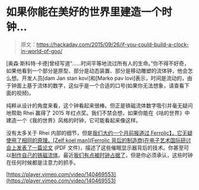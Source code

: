 # 如果你能在美好的世界里建造一个时钟…

> 原文：<https://hackaday.com/2015/09/26/if-you-could-build-a-clock-in-world-of-goo/>

[奥森·斯科特·卡德]曾经写道“……时间平等地流过所有人的生命。”你不得不好奇，如果他看到一个部分是原型、部分是动态装置、部分是移动雕塑的流体钟，他会怎么想。开发人员[dam Jan stan kovi]和[Marko pav lovi]表示，时间是流动的，由于钟面上基于流体的数字，这似乎是一个合适的口号(如果你无法想象，请查看下面的视频)。

纯粹从设计的角度来看，这个钟看起来很棒。但正是铁磁流体数字吸引并毫无疑问地帮助 Rhei 赢得了 2015 年红点奖。我们不禁会想，如果你能在《咕的世界》中建造一个《我的世界》风格的时钟，它可能看起来像这样。

没有太多关于 Rhei 内部的细节，但是[我们大约一个月前报道过 Ferrolic】，它无疑使用了相同的原理。[Zelf koel man](Ferrolic 背后的制造商)](http://hackaday.com/2015/08/18/ferrofluid-clock-is-a-work-of-art/)[在电子艺术国际研讨会上发表了一篇论文](http://isea2015.org/proceeding/submissions/ISEA2015_submission_246.pdf) (PDF 文件)，描述了这些催眠显示器背后的技术。你甚至可以[制作自己的铁磁流体](http://hackaday.com/2006/04/13/make-your-own-liquid-magnets/)。最近[我们有点被时钟占据了](http://hackaday.com/2015/09/22/clocks-for-social-good/)，但是你必须承认，这些时钟在任何时候都是注意力的抓手。

[https://player.vimeo.com/video/140469553](https://player.vimeo.com/video/140469553)